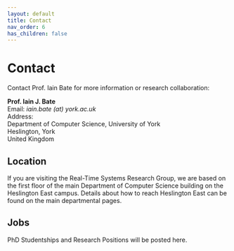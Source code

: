 ```yaml
---
layout: default
title: Contact
nav_order: 6
has_children: false
---
```



# Contact

Contact Prof. Iain Bate for more information or research collaboration:

**Prof. Iain J. Bate**  
Email: *iain.bate (at) york.ac.uk*    
Address:  
Department of Computer Science, University of York  
Heslington, York  
United Kingdom

## Location
If you are visiting the Real-Time Systems Research Group, we are based on the first floor of the main Department of Computer Science building on the Heslington East campus. Details about how to reach Heslington East can be found on the main departmental pages.

## Jobs
PhD Studentships and Research Positions will be posted here.
